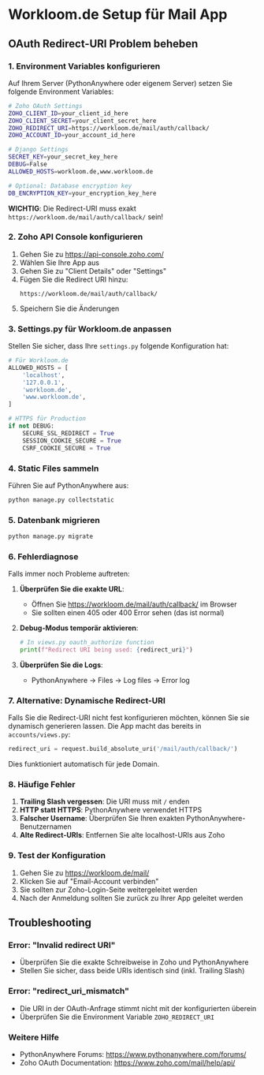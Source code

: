 # Workloom.de Setup für Mail App

## OAuth Redirect-URI Problem beheben

### 1. Environment Variables konfigurieren

Auf Ihrem Server (PythonAnywhere oder eigenem Server) setzen Sie folgende Environment Variables:

```bash
# Zoho OAuth Settings
ZOHO_CLIENT_ID=your_client_id_here
ZOHO_CLIENT_SECRET=your_client_secret_here
ZOHO_REDIRECT_URI=https://workloom.de/mail/auth/callback/
ZOHO_ACCOUNT_ID=your_account_id_here

# Django Settings
SECRET_KEY=your_secret_key_here
DEBUG=False
ALLOWED_HOSTS=workloom.de,www.workloom.de

# Optional: Database encryption key
DB_ENCRYPTION_KEY=your_encryption_key_here
```

**WICHTIG**: Die Redirect-URI muss exakt `https://workloom.de/mail/auth/callback/` sein!

### 2. Zoho API Console konfigurieren

1. Gehen Sie zu https://api-console.zoho.com/
2. Wählen Sie Ihre App aus
3. Gehen Sie zu "Client Details" oder "Settings"
4. Fügen Sie die Redirect URI hinzu:
   ```
   https://workloom.de/mail/auth/callback/
   ```
5. Speichern Sie die Änderungen

### 3. Settings.py für Workloom.de anpassen

Stellen Sie sicher, dass Ihre `settings.py` folgende Konfiguration hat:

```python
# Für Workloom.de
ALLOWED_HOSTS = [
    'localhost',
    '127.0.0.1',
    'workloom.de',
    'www.workloom.de',
]

# HTTPS für Production
if not DEBUG:
    SECURE_SSL_REDIRECT = True
    SESSION_COOKIE_SECURE = True
    CSRF_COOKIE_SECURE = True
```

### 4. Static Files sammeln

Führen Sie auf PythonAnywhere aus:

```bash
python manage.py collectstatic
```

### 5. Datenbank migrieren

```bash
python manage.py migrate
```

### 6. Fehlerdiagnose

Falls immer noch Probleme auftreten:

1. **Überprüfen Sie die exakte URL**: 
   - Öffnen Sie https://workloom.de/mail/auth/callback/ im Browser
   - Sie sollten einen 405 oder 400 Error sehen (das ist normal)

2. **Debug-Modus temporär aktivieren**:
   ```python
   # In views.py oauth_authorize function
   print(f"Redirect URI being used: {redirect_uri}")
   ```

3. **Überprüfen Sie die Logs**:
   - PythonAnywhere → Files → Log files → Error log

### 7. Alternative: Dynamische Redirect-URI

Falls Sie die Redirect-URI nicht fest konfigurieren möchten, können Sie sie dynamisch generieren lassen. Die App macht das bereits in `accounts/views.py`:

```python
redirect_uri = request.build_absolute_uri('/mail/auth/callback/')
```

Dies funktioniert automatisch für jede Domain.

### 8. Häufige Fehler

1. **Trailing Slash vergessen**: Die URI muss mit `/` enden
2. **HTTP statt HTTPS**: PythonAnywhere verwendet HTTPS
3. **Falscher Username**: Überprüfen Sie Ihren exakten PythonAnywhere-Benutzernamen
4. **Alte Redirect-URIs**: Entfernen Sie alte localhost-URIs aus Zoho

### 9. Test der Konfiguration

1. Gehen Sie zu https://workloom.de/mail/
2. Klicken Sie auf "Email-Account verbinden"
3. Sie sollten zur Zoho-Login-Seite weitergeleitet werden
4. Nach der Anmeldung sollten Sie zurück zu Ihrer App geleitet werden

## Troubleshooting

### Error: "Invalid redirect URI"
- Überprüfen Sie die exakte Schreibweise in Zoho und PythonAnywhere
- Stellen Sie sicher, dass beide URIs identisch sind (inkl. Trailing Slash)

### Error: "redirect_uri_mismatch"
- Die URI in der OAuth-Anfrage stimmt nicht mit der konfigurierten überein
- Überprüfen Sie die Environment Variable `ZOHO_REDIRECT_URI`

### Weitere Hilfe
- PythonAnywhere Forums: https://www.pythonanywhere.com/forums/
- Zoho OAuth Documentation: https://www.zoho.com/mail/help/api/